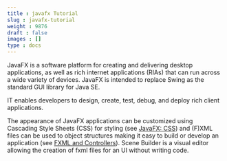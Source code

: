 ```yaml
---
title : javafx Tutorial
slug : javafx-tutorial
weight : 9876
draft : false
images : []
type : docs
---
```


JavaFX is a software platform for creating and delivering desktop applications, as well as rich internet applications (RIAs) that can run across a wide variety of devices. JavaFX is intended to replace Swing as the standard GUI library for Java SE.

IT enables developers to design, create, test, debug, and deploy rich client applications.

The appearance of JavaFX applications can be customized using Cascading Style Sheets (CSS) for styling (see [JavaFX: CSS][1]) and (F)XML files can be used to object structures making it easy to build or develop an application (see [FXML and Controllers][2]). Scene Builder is a visual editor allowing the creation of fxml files for an UI without writing code.

  [1]: https://www.wikiod.com/javafx/css
  [2]: https://www.wikiod.com/javafx/fxml-and-controllers

